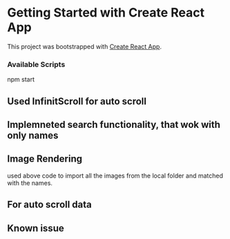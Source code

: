 # Getting Started with Create React App

This project was bootstrapped with [Create React App](https://github.com/facebook/create-react-app).

### Available Scripts

npm start

## Used InfinitScroll for auto scroll

## Implemneted search functionality, that wok with only names

## Image Rendering

 <!-- const context = require.context('./asserts', true, /.jpg$/);
    let obj = {};
    context.keys().forEach((key) => {
      const clientCode = key
        .split('./')
        .pop() // remove the first 2 characters
        .substring(0, key.length - 6); // remove the file extension
      obj[clientCode] = context(key);
    });
    setImageData(obj); -->

used above code to import all the images from the local folder and matched with the names.

## For auto scroll data

 <!-- const fetchNextUsers = () => {
    if (Number((clientData || {})['page-num-requested']) !== undefined)
      setPageNumber(Number((clientData || {})['page-num-requested']) + 1);
  }; -->

## Known issue

<!-- CSS is not completed fully -->
